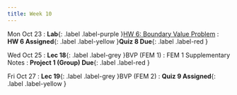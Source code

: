 ```yaml
---
title: Week 10
---
```


Mon Oct 23
: **Lab**{: .label .label-purple }[HW 6: Boundary Value Problem](https://classroom.github.com/a/pum_jM5a)
: **HW 6 Assigned**{: .label .label-yellow }**Quiz 8 Due**{: .label .label-red }

Wed Oct 25
: **Lec 18**{: .label .label-grey }BVP (FEM 1)
    : FEM 1 Supplementary Notes
: **Project 1 (Group) Due**{: .label .label-red }

Fri Oct 27
: **Lec 19**{: .label .label-grey }BVP (FEM 2)
: **Quiz 9 Assigned**{: .label .label-yellow }